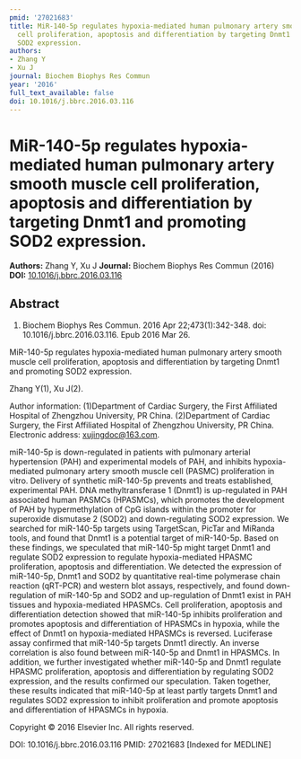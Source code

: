 ```yaml
---
pmid: '27021683'
title: MiR-140-5p regulates hypoxia-mediated human pulmonary artery smooth muscle
  cell proliferation, apoptosis and differentiation by targeting Dnmt1 and promoting
  SOD2 expression.
authors:
- Zhang Y
- Xu J
journal: Biochem Biophys Res Commun
year: '2016'
full_text_available: false
doi: 10.1016/j.bbrc.2016.03.116
---
```


# MiR-140-5p regulates hypoxia-mediated human pulmonary artery smooth muscle cell proliferation, apoptosis and differentiation by targeting Dnmt1 and promoting SOD2 expression.
**Authors:** Zhang Y, Xu J
**Journal:** Biochem Biophys Res Commun (2016)
**DOI:** [10.1016/j.bbrc.2016.03.116](https://doi.org/10.1016/j.bbrc.2016.03.116)

## Abstract

1. Biochem Biophys Res Commun. 2016 Apr 22;473(1):342-348. doi: 
10.1016/j.bbrc.2016.03.116. Epub 2016 Mar 26.

MiR-140-5p regulates hypoxia-mediated human pulmonary artery smooth muscle cell 
proliferation, apoptosis and differentiation by targeting Dnmt1 and promoting 
SOD2 expression.

Zhang Y(1), Xu J(2).

Author information:
(1)Department of Cardiac Surgery, the First Affiliated Hospital of Zhengzhou 
University, PR China.
(2)Department of Cardiac Surgery, the First Affiliated Hospital of Zhengzhou 
University, PR China. Electronic address: xujingdoc@163.com.

miR-140-5p is down-regulated in patients with pulmonary arterial hypertension 
(PAH) and experimental models of PAH, and inhibits hypoxia-mediated pulmonary 
artery smooth muscle cell (PASMC) proliferation in vitro. Delivery of synthetic 
miR-140-5p prevents and treats established, experimental PAH. DNA 
methyltransferase 1 (Dnmt1) is up-regulated in PAH associated human PASMCs 
(HPASMCs), which promotes the development of PAH by hypermethylation of CpG 
islands within the promoter for superoxide dismutase 2 (SOD2) and 
down-regulating SOD2 expression. We searched for miR-140-5p targets using 
TargetScan, PicTar and MiRanda tools, and found that Dnmt1 is a potential target 
of miR-140-5p. Based on these findings, we speculated that miR-140-5p might 
target Dnmt1 and regulate SOD2 expression to regulate hypoxia-mediated HPASMC 
proliferation, apoptosis and differentiation. We detected the expression of 
miR-140-5p, Dnmt1 and SOD2 by quantitative real-time polymerase chain reaction 
(qRT-PCR) and western blot assays, respectively, and found down-regulation of 
miR-140-5p and SOD2 and up-regulation of Dnmt1 exist in PAH tissues and 
hypoxia-mediated HPASMCs. Cell proliferation, apoptosis and differentiation 
detection showed that miR-140-5p inhibits proliferation and promotes apoptosis 
and differentiation of HPASMCs in hypoxia, while the effect of Dnmt1 on 
hypoxia-mediated HPASMCs is reversed. Luciferase assay confirmed that miR-140-5p 
targets Dnmt1 directly. An inverse correlation is also found between miR-140-5p 
and Dnmt1 in HPASMCs. In addition, we further investigated whether miR-140-5p 
and Dnmt1 regulate HPASMC proliferation, apoptosis and differentiation by 
regulating SOD2 expression, and the results confirmed our speculation. Taken 
together, these results indicated that miR-140-5p at least partly targets Dnmt1 
and regulates SOD2 expression to inhibit proliferation and promote apoptosis and 
differentiation of HPASMCs in hypoxia.

Copyright © 2016 Elsevier Inc. All rights reserved.

DOI: 10.1016/j.bbrc.2016.03.116
PMID: 27021683 [Indexed for MEDLINE]
